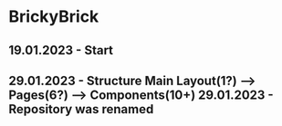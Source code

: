 # BrickyBrick
19.01.2023 - Start
----
29.01.2023 - Structure
Main Layout(1?) --> Pages(6?) --> Components(10+)
29.01.2023 - Repository was renamed
----
